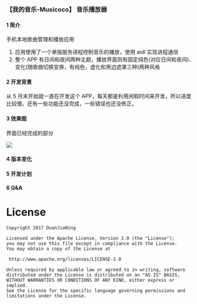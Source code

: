 
### 【我的音乐-Musicoco】 音乐播放器

#### 1 简介

手机本地歌曲管理和播放应用<br>

1. 应用使用了一个单独服务进程控制音乐的播放，使用 aidl 实现进程通信<br>
2. 整个 APP 有日间和夜间两种主题，播放界面则有固定纯色(对应日间和夜间)、变化(随歌曲切换变换，有纯色，虚化和黑边遮罩三种)两种风格<br>

#### 2 开发背景

从 5 月末开始就一直在开发这个 APP，每天都是利用闲暇时间来开发，所以进度比较慢。还有一些功能还没完成，一些错误也还没修正。<br>

#### 3 效果图
界面已经完成的部分<br>

<img src="https://raw.githubusercontent.com/DuanJiaNing/Musicoco/master/screenshort1.jpg"><br>

#### 4 版本变化

#### 5 开发计划

#### 6 Q&A


License
============

    Copyright 2017 DuanJiaNing

	Licensed under the Apache License, Version 2.0 (the "License");
	you may not use this file except in compliance with the License.
	You may obtain a copy of the License at

     http://www.apache.org/licenses/LICENSE-2.0

	Unless required by applicable law or agreed to in writing, software
	distributed under the License is distributed on an "AS IS" BASIS,
	WITHOUT WARRANTIES OR CONDITIONS OF ANY KIND, either express or implied.
	See the License for the specific language governing permissions and
	limitations under the License.
